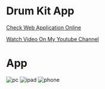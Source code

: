 # Drum Kit App

<p><a href="https://nika-chinchaladze.github.io/Drum_Kit_App/">Check Web Application Online</a></p>
<p><a href="https://www.youtube.com/watch?v=BYuowND8V3E">Watch Video On My Youtube Channel</a></p>

# App
![pc](https://user-images.githubusercontent.com/106172218/211105177-ce0d25bc-4161-4f23-bc2c-3001a3afd8e1.jpg)
![ipad](https://user-images.githubusercontent.com/106172218/211105184-8dd429b1-7767-473a-a290-04b3f91464ea.jpg)
![phone](https://user-images.githubusercontent.com/106172218/211105194-5e0d6144-bb7c-49b6-8c4f-7ec738a218ef.jpg)
